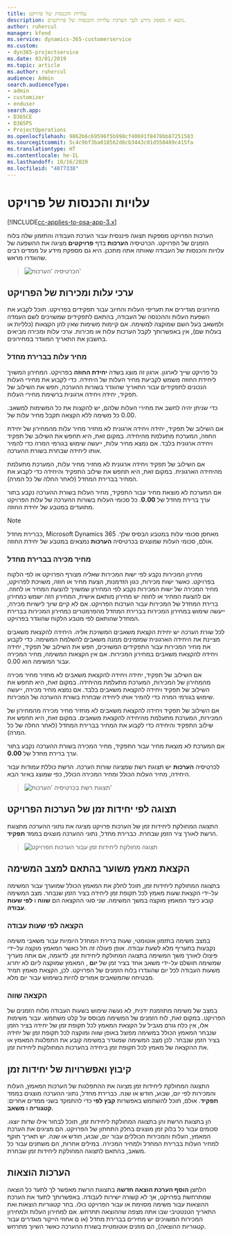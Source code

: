 ```yaml
---
title: עלויות והכנסות של פרויקט
description: נושא זו מספק מידע לגבי הערכת עלויות והכנסות של פרויקטים.
author: ruhercul
manager: kfend
ms.service: dynamics-365-customerservice
ms.custom:
- dyn365-projectservice
ms.date: 03/01/2019
ms.topic: article
ms.author: ruhercul
audience: Admin
search.audienceType:
- admin
- customizer
- enduser
search.app:
- D365CE
- D365PS
- ProjectOperations
ms.openlocfilehash: 9862b6c69596f5b998cf40691f8478bb87251583
ms.sourcegitcommit: 5c4c9bf3ba018562d6cb3443c01d550489c415fa
ms.translationtype: HT
ms.contentlocale: he-IL
ms.lasthandoff: 10/16/2020
ms.locfileid: "4077338"
---
```

# <a name="project-costs-and-revenue"></a>עלויות והכנסות של פרויקט

[!INCLUDE[cc-applies-to-psa-app-3.x](../includes/cc-applies-to-psa-app-3x.md)]

הערכות הפרויקט מספקות תצוגה פיננסית עבור הערכת העבודה והתזמון שלה בלוח הזמנים של הפרויקט. הכרטיסיה **הערכות** בדף **פרויקטים** מציגה את ההשפעה של עלויות והכנסות של העבודה שאותה אתה מתכנן. היא גם מספקת מידע על ממדים רבים שהוגדרו מראש. 

> ![הכרטיסיה 'הערכות'](media/project-5.png)

## <a name="cost-and-sales-values-of-the-project"></a>ערכי עלות ומכירות של הפרויקט

מחירונים מגדירים את תעריפי העלות והחיוב עבור תפקידים בפרויקט. תוכל לקבוע את השפעת העלות וההכנסה של העבודה, בהתאם לתפקידים שמשויכים לשם העמדה ולמשאב בעל השם שמוקצה למשימה. אם קיימות משימות שאין להן הקצאות (כלליות או בעלות שם), אין באפשרותך לקבל הערכות עלות או מכירות. ערכי עלות ומכירה מביאים בחשבון את התאריך המוגדר במחירונים.

### <a name="default-cost-price"></a>מחיר עלות בברירת מחדל  

כל פרויקט שייך לארגון. ארגון זה מוצג בשדה **‏‫יחידת החוזה‬** בפרויקט. המחירון המשויך ליחידת החוזה משמש לקביעת מחיר העלות של היחידה. כדי לקבוע את מחירי העלות הנכונים לתפקידים עבור התאריך שהוגדר בשורות ההערכה, חפש את השילוב של תפקיד, יחידה ויחידה ארגונית ברשימת מחירי העלות. 

כדי שניתן יהיה לחשב את מחירי העלות שלהם, יש להקצות את כל המשימות למשאב. כל משימה ללא הקצאה תקבל מחיר עלות של ‎0.00.

אם השילוב של תפקיד, יחידה ויחידה ארגונית לא מחזיר מחיר עלות מהמחירון של יחידת החוזה, המערכת מתעלמת מהיחידה. במקום זאת, היא תחפש את השילוב של תפקיד ויחידה ארגונית בלבד. אם נמצא מחיר עלות, ייעשה שימוש בגורמי המרה כדי להמיר אותו ליחידה שבחרת בשורת ההערכה.

אם השילוב של תפקיד ויחידה ארגונית לא מחזיר מחיר עלות, המערכת מתעלמת מהיחידה הארגונית. במקום זאת, היא תחפש את שילוב התפקיד והיחידה כדי לקבוע את המחיר בברירת המחדל (לאחר החלה של כל המרה).

אם המערכת לא מוצאת מחיר עבור התפקיד, מחיר העלות בשורת ההערכה נקבע בתור ערך ברירת מחדל של **0.00**. כל סכומי העלות בשורות ההערכה של עלות הפרויקט מתועדים במטבע של יחידת החוזה.

> [!NOTE]
> כברירת מחדל, Microsoft Dynamics 365 מאחסן סכומי עלות במטבע הבסיס שלך. אולם, סכומי העלות שמוצגים בכרטיסיה **הערכות** נמצאים במטבע של יחידת החוזה.  

### <a name="default-sales-price"></a>מחיר מכירה בברירת מחדל 

מחירון המכירות נקבע לפי ישות המכירות שאליה מצורף הפרויקט או לפי הלקוח בפרויקט. כאשר ישות מכירות, כגון הזדמנות, הצעת מחיר או חוזה, משויכת לפרויקט, מחיר המכירה של ישות המכירות נקבע לפי המחירון שמשויך להצעת המחיר או לחוזה. אם להצעת המחיר או לחוזה יש מחירון מותאם אישית, המחירון הזה ישמש כמחירון ברירת המחדל של המכירות עבור הערכות הפרויקט. אם לא קיים שיוך לישויות מכירה, ייעשה שימוש במחירון המכירות בברירת המחדל מהפרמטרים כמחירון המכירות בברירת המחדל שהותאם לפי מטבע הלקוח שהוגדר בפרויקט.

לכל שורת הערכה יש יחידת הקצאת משאבים המשויכת אליה. היחידה להקצאת משאבים מציינת את היחידה הארגונית שמזמינים ממנה משאבים להשלמת המשימה. כדי לקבוע את מחיר המכירות עבור התפקידים המשויכים, חפש את השילוב של תפקיד, יחידה ויחידה להקצאת משאבים במחירון המכירות. אם אין הקצאות המשימה, מחיר המכירה עבור המשימה הוא 0.00.

אם השילוב של תפקיד, יחידה ויחידה להקצאת משאבים לא מחזיר מחיר מכירה מהמחירון של המכירות, המערכת מתעלמת מהיחידה. במקום זאת, היא תחפש את השילוב של תפקיד ויחידה להקצאת משאבים בלבד. אם נמצא מחיר מכירה, ייעשה שימוש בגורמי המרה כדי להמיר אותו ליחידה שבחרת בשורת ההערכה של המכירות. 

אם השילוב של תפקיד ויחידה להקצאת משאבים לא מחזיר מחיר מכירה מהמחירון של המכירות, המערכת מתעלמת מהיחידה להקצאת משאבים. במקום זאת, היא תחפש את שילוב התפקיד והיחידה כדי לקבוע את המחיר בברירת המחדל (לאחר החלה של כל המרה).

אם המערכת לא מוצאת מחיר עבור התפקיד, מחיר המכירה בשורת ההערכה נקבע בתור ערך ברירת מחדל של **0.00**.

לכרטיסיה **הערכות** יש תצוגת רשת שמציגה שורות הערכה. הרשת כוללת עמודות עבור היחידה, מחיר העלות הכולל ומחיר המכירה הכולל, כפי שמוצג באיור הבא. 

> ![תצוגת רשת בכרטיסיה 'הערכות'](media/project-6.png)

## <a name="time-phased-view-of-project-estimates"></a>תצוגה לפי יחידות זמן של הערכות הפרויקט

התצוגה המחולקת ליחידות זמן של הערכות פרויקט מציגה את נתוני ההערכה מתצוגת הרשת לאורך ציר הזמן שבחרת. כברירת מחדל, נתוני ההערכה מוצגים בממד **תפקיד**.

> ![תצוגה מחולקת ליחידות זמן עבור הערכות הפרויקט](media/project-7.png)

## <a name="allocating-estimated-effort-based-on-the-task-mode"></a>הקצאת מאמץ משוער בהתאם למצב המשימה

בתצוגה המחולקת ליחידות זמן, תוכל לחלק את המאמץ הכולל שמוערך עבור המשימה על-ידי הקצאת שעות מאמץ לכל תקופת זמן ליחידה בציר הזמן שנבחר. מצב המשימה קובע כיצד המאמץ מוקצה במשך המשימה. שני סוגי ההקצאה הם **שווה** ו **לפי שעות עבודה**.

### <a name="work-hours-based-allocation"></a>הקצאה לפי שעות עבודה
 
במצב משימה בתזמון אוטומטי, שעות ברירת המחדל היומיות עבור משאבי משימה נקבעות בתעריף מלא לשעת עבודה. אופן פעולה זה חל כאשר המאמץ מוקצה על-ידי פיצולו לאורך משך המשימה בתצוגה המחולקת ליחידות זמן. לדוגמה, אם אתה מעריך שמשימה תושלם על-ידי משאב אחד בציר זמן של **יום** , המאמץ שמוקצה ליום לא יחרוג משעות העבודה לכל יום שהוגדרו בלוח הזמנים של הפרויקט. לכן, הקצאת מאמץ תמיד מבטיחה שהמשאבים אמורים להיות בשימוש עבור יום מלא.

### <a name="even-allocation"></a>הקצאה שווה

במצב של משימה מתוזמנת ידנית, לא נעשה שימוש בשעות העבודה מלוח הזמנים של הפרויקט. במקום זאת, לוח הזמנים של המשימה מבוסס על קלט משתמש. עבור משימות אלו, אין כלח גורם מגביל על הקצאת המאמץ לכל תקופת זמן של יחידה בציר הזמן שנבחר המאמץ הכולל במשימה מפוצל באופן שווה ומוקצה לכל תקופת זמן של יחידה בציר הזמן שנבחר. לכן מצב המשימה שמוגדר במשימה קובע את התפלגות המאמץ או את ההקצאה של מאמץ לכל תקופת זמן ביחידה בהערכות המחולקות ליחידות זמן.

## <a name="grouping-and-time-phasing-options"></a>קיבוץ ואפשרויות של יחידות זמן

התצוגה המחולקת ליחידות זמן מציגה את ההתפלגות של הערכות המאמץ, העלות והמכירות לפי יום, שבוע, חודש או שנה. כברירת מחדל, נתוני ההערכה מוצגים בממד **תפקיד**. אולם, תוכל להשתמש באפשרות **קבץ לפי** כדי להתמקד בשני ממדים אחרים: **קטגוריה** ו **משאב**.

הן בתצוגת הרשת והן בתצוגה המחולקת ליחידות זמן, תוכל לבחור אילו שדות יוצגו. סכומים עבור כל בלוק זמן מוצגים בחלק התחתון של הפרויקט. הם מציגים את הערכת המאמץ, העלות והמכירות הכוללים עבור יום, שבוע, חודש או שנה. יש תאריך תוקף למחיר העלות בברירת המחדל ולמחיר המכירה. במילים אחרות, הם משתנים עבור כל משאב, בהתאם לתצוגה המחולקת ליחידות זמן שבחרת.

## <a name="expense-estimates"></a>הערכות הוצאות

הלחצן **הוסף הערכת הוצאה חדשה‬** בתצוגת הרשת מאפשר לך לתעד כל הוצאה שמתרחשת בפרויקט, אך לא קשורה ישירות לעבודה. באפשרותך לתעד את הערכת ההוצאות עבור משימה מסוימת או עבור הפרויקט כולו. בחר קטגוריות הוצאות ואת התאריך הטנטטיבי שבו אתה מצפה שההוצאה תתרחש. אם למחירון העלות ולמחירון המכירות המשויכים יש מחירים בברירת מחדל (או ם אחוזי הייקור מוגדרים עבור קטגוריות ההוצאה), הם מוזנים אוטומטית בשורת ההערכה כאשר השיוך מתרחש.
